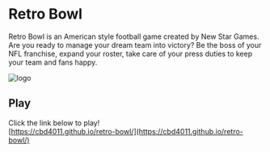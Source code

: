 # Retro Bowl
Retro Bowl is an American style football game created by New Star Games. Are you ready to manage your dream team into victory? Be the boss of your NFL franchise, expand your roster, take care of your press duties to keep your team and fans happy.

![logo](https://cbd4011.github.io/retro-bowl/img/icon.jpg)

## Play 

Click the link below to play!<br>
[https://cbd4011.github.io/retro-bowl/](https://cbd4011.github.io/retro-bowl/)

